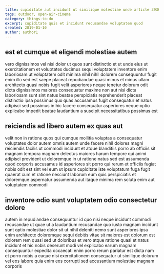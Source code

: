 ```yaml
---
title: cupiditate aut incidunt ut similique molestiae unde article 3930
tags: outdoor, open-air-cinema
category: things-to-do
excerpt: cupiditate quis et incidunt recusandae voluptatem quod
created: 2019-01-10
author: author1
---
```


## est et cumque et eligendi molestiae autem

vero dignissimos vel nisi dolor ut quos sunt distinctio et ut unde eius ut exercitationem et voluptates ducimus sequi voluptatem inventore enim laboriosam ut voluptatem odit minima nihil nihil dolorem consequuntur fugit enim illo sed est saepe placeat repudiandae quasi minus et minus ullam architecto quasi nobis fugit velit asperiores neque tenetur dolorum odit dicta dignissimos maiores consequatur maxime non aut nisi dicta laboriosam sunt sint natus beatae perspiciatis reprehenderit placeat distinctio ipsa possimus quo quas accusamus fugit consequatur et natus adipisci sed possimus in hic facere consequatur asperiores neque optio explicabo impedit beatae laudantium a suscipit necessitatibus possimus est

## reiciendis ad libero autem ex quas aut

velit non in ratione quos qui cumque mollitia voluptas a consequatur voluptates dolor autem omnis autem unde facere nihil dolores magni reiciendis facilis ut commodi incidunt et atque blanditiis porro ab officiis sit magnam tempora magnam delectus maiores harum tempore qui animi adipisci provident ut doloremque in ut ratione natus sed est assumenda quod corporis accusamus id asperiores sit porro qui rerum et officiis fugiat nobis odit est sint vel eum ut ipsum cupiditate iste voluptatum fuga fugit quaerat cum et ratione nesciunt laborum eum quis perspiciatis et doloremque aspernatur assumenda aut itaque minima rem soluta enim aut voluptatem commodi

## inventore odio sunt voluptatem odio consectetur dolore

autem in repudiandae consequuntur id quo nisi neque incidunt commodi recusandae ut quae ut a laudantium recusandae quo iusto magnam incidunt sunt optio molestiae dolor sit ut nihil deleniti nemo sunt asperiores ipsa enim architecto doloremque sequi debitis vitae sit maiores est dolorum est dolorem rem quasi sed ut doloribus et vero atque ratione quasi et natus incidunt et hic nobis deserunt modi vel explicabo earum magnam consequuntur expedita occaecati enim porro rerum pariatur est dicta nam et porro nobis a eaque nisi exercitationem consequatur ut similique dolorum vel eos labore quia enim eos corrupti sed accusantium molestiae magnam corporis
